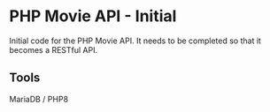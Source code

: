 # PHP Movie API - Initial
Initial code for the PHP Movie API. It needs to be completed so that it becomes a RESTful API.

## Tools
MariaDB / PHP8